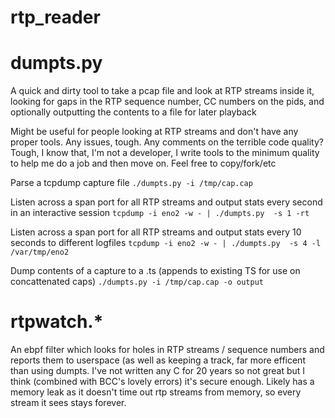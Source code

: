 # rtp_reader 

# dumpts.py

A quick and dirty tool to take a pcap file and look at RTP streams inside it, looking for gaps in the RTP sequence number, CC numbers on the pids, and optionally outputting the contents to a file for later playback

Might be useful for people looking at RTP streams and don't have any proper tools. Any issues, tough. Any comments on the terrible code quality? Tough, I know that, I'm not a developer, I write tools to the minimum quality to help me do a job and then move on. Feel free to copy/fork/etc

Parse a tcpdump capture file `./dumpts.py -i /tmp/cap.cap`

Listen across a span port for all RTP streams and output stats every second in an interactive session `tcpdump -i eno2 -w - | ./dumpts.py  -s 1 -rt`

Listen across a span port for all RTP streams and output stats every 10 seconds to different logfiles `tcpdump -i eno2 -w - | ./dumpts.py  -s 4 -l /var/tmp/eno2`

Dump contents of a capture to a .ts (appends to existing TS for use on concattenated caps) `./dumpts.py -i /tmp/cap.cap -o output`


# rtpwatch.*

An ebpf filter which looks for holes in RTP streams / sequence numbers and reports them to userspace (as well as keeping a track, far more efficent than using dumpts. I've not written any C for 20 years so not great but I think (combined with BCC's lovely errors) it's secure enough. Likely has a memory leak as it doesn't time out rtp streams from memory, so every stream it sees stays forever.
